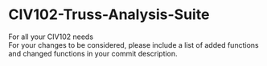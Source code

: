 # CIV102-Truss-Analysis-Suite
For all your CIV102 needs<br/>
For your changes to be considered, please include a list of added functions and changed functions in your commit description.
